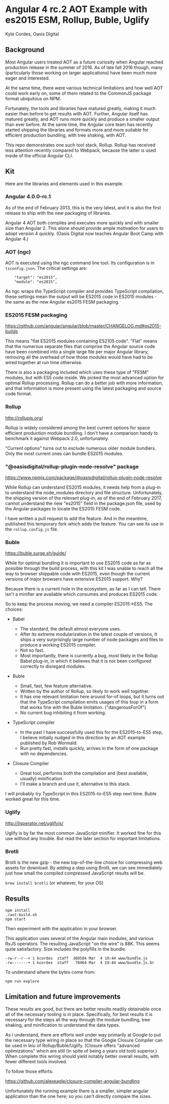 # Angular 4 rc.2 AOT Example with es2015 ESM, Rollup, Buble, Uglify

Kyle Cordes, Oasis Digital

## Background

Most Angular users treated AOT as a future curiosity when Angular
reached production release in the summer of 2016. As of late fall 2016
though, many (particularly those working on larger applications) have
been much more eager and interested.

At the same time, there were various technical limitations and how
well AOT could work early on, some of them related to the CommonJS
package format ubiquitous on NPM.

Fortunately, the tools and libraries have matured greatly, making it
much easier than before to get results with AOT. Further, Angular
itself has matured greatly, and AOT runs more quickly and produce a
smaller output than ever before. At the same time, the Angular core
team has recently started shipping the libraries and formats more and
more suitable for efficient production bundling, with tree shaking,
with AOT.

This repo demonstrates one such tool stack, Rollup. Rollup has
received less attention recently compared to Webpack, because the
latter is used inside of the official Angular CLI.

## Kit

Here are the libraries and elements used in this example.

### Angular 4.0.0-rc.1

As of the end of February 2013, this is the very latest, and it is
also the first release to ship with the new packaging of libraries.

Angular 4 AOT both compiles and executes more quickly and with smaller
size than Angular 2. This alone should provide ample motivation for
users to adopt version 4 quickly. (Oasis Digital now teaches Angular
Boot Camp with Angular 4.)

### AOT (ngc)

AOT is executed using the ngc command line tool. Its configuration is
in `tsconfig.json`. The critical settings are:

```
    "target": "es2015",
    "module": "es2015",
```

As ngc wraps the TypeScript compiler and provides TypeScript
compilation, these settings mean the output will be ES2015 code in
ES2015 modules - the same as the new Angular es2015 FESM packaging.

### ES2015 FESM packaging

<https://github.com/angular/angular/blob/master/CHANGELOG.md#es2015-builds>

This means "flat ES2015 modules containing ES2105 code". "Flat" means
that the numerous separate files that comprise the Angular source code
have been combined into a single large file per major Angular library,
removing all the overhead of how those modules would have had to be
wired together at run time otherwise.

There is also a packaging included which uses these type of "FESM"
modules, but with ES5 code inside. We picked the most advanced option
for optimal Rollup processing. Rollup can do a better job with more
information, and that information is more present using the latest
packaging and source code format.

### Rollup

<http://rollupjs.org/>

Rollup is widely considered among the best current options for space
efficient production module bundling. I don't have a comparison handy
to benchmark it against Webpack 2.0, unfortunately.

"Current options" turns out to exclude numerous older module bundlers.
Only the most current ones can bundle ES2015 modules.

### "@oasisdigital/rollup-plugin-node-resolve" package

<https://www.npmjs.com/package/@oasisdigital/rollup-plugin-node-resolve>

While Rollup can understand ES2015 modules, it needs help from a
plug-in to understand the node_modules directory and file structure.
Unfortunately, the shipping version of the relevant plug-in, as of the
end of February 2017, cannot understand the new "es2015" field in the
package.json file, used by the Angular packages to locate the ES2015
FESM code.

I have written a pull request to add the feature. And in the meantime,
published this temporary fork which adds the feature. You can see its
use in the `rollup.config.js` file.

### Buble

<https://buble.surge.sh/guide/>

While for optimal bundling it is important to use ES2015 code as far
as possible through the build process, with this kit I was unable to
reach all the way to browser shippable code with ES2015, even though
the current versions of major browsers have extensive ES2015 support.
Why?

Because there is a current hole in the ecosystem, as far as I can
tell. There isn't a minifier are available which consumes and produces
ES2015 code.

So to keep the process moving, we need a compiler ES2015->ES5. The choices:

* Babel
  * The standard, the default almost everyone uses.
  * After its extreme modularization in the latest couple of versions,
    It ships a very surprisingly large number of node packages and
    files to produce a working ES2015 compiler.
  * Not so fast.
  * Most importantly, there is currently a bug, most likely in the
    Rollup Babel plug-in, in which it believes that it is not been
    configured correctly to disregard modules.

* Buble
  * Small, fast, few feature alternative.
  * Written by the author of Rollup, so likely to work well together.
  * It has one relevant limitation here around for-of loops, but it
    turns out that the TypeScript compilation emits usages of this
    loop in a form that works fine with the Buble limitation.
    ("dangerousForOf")
  * No current bug inhibiting it from working.

* TypeScript compiler
  * In the past I have successfully used this for the ES2015-to-ES5
    step, I believe initially nudged in this direction by an AOT
    example published by Rob Wormald.
  * Run pretty fast, installs quickly, arrives in the form of one
    package with no dependencies.

* Closure Compiler
  * Great tool, performs both the compilation and (best available,
    usually) minification.
  * I'll make a branch and use it, alternative to this stack.

I will probably try TypeScript in this ES2015-to-ES5 step next time.
Buble worked great for this time.

### Uglify

<http://lisperator.net/uglifyjs/>

Uglify is by far the most common JavaScript minifier. It worked fine
for this use without any trouble. But read the later section for
important limitations.

### Brotli

Brotli is the new gzip - the new top-of-the-line choice for
compressing web assets for download. By adding a step using Brotli, we
can see immediately just how small the compiled compressed JavaScript
results will be.

`brew install brotli` (or whatever, for your OS)

## Results

```
npm install
./aot-build.sh
npm start
```

Then experiment with the application in your browser.

This application uses several of the Angular main modules, and various
RxJS operators. The resulting JavaScript "on the wire" is 88K. This
seems quite satisfactory. Size includes the polyfills in the bundle.

```
-rw-r--r--+ 1 kcordes  staff  360584 Mar  4 19:44 www/bundle.js
-rw-------+ 1 kcordes  staff   78464 Mar  4 19:44 www/bundle.js.br
```

To understand where the bytes come from:

```
npm run explore
```

## Limitation and future improvements

These results are good, but there are better results readily
obtainable once all of the necessary tooling is in place.
Specifically, for best results it is necessary for the steps all the
way through the module bundling, tree shaking, and minification to
understand the data types.

As I understand, there are efforts well under way primarily at Google
to put the necessary type wiring in place so that the Google Closure
Compiler can be used in leiu of Rollup/Buble/Uglify. (Closure offers
"advanced optimizations" which are still (in spite of being a years
old tool) superior.) When complete this wiring should yield notably
better overall results, with fewer different tools involved.

To follow those efforts:

<https://github.com/alexeagle/closure-compiler-angular-bundling>

Unfortunately the running example there is a smaller, simpler angular
application than the one here; so you can't directly compare the
sizes.
